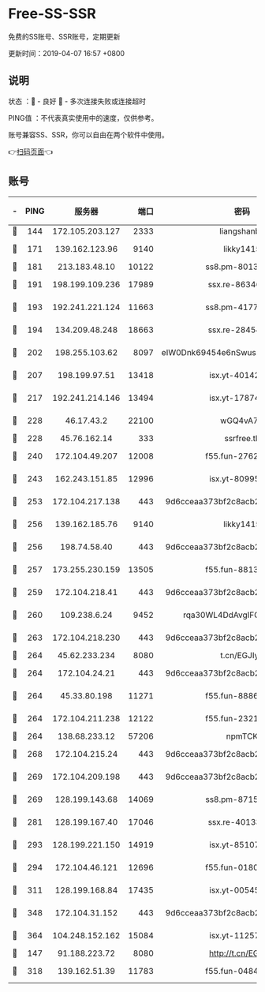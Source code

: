 # Free-SS-SSR

免费的SS账号、SSR账号，定期更新

更新时间：2019-04-07 16:57 +0800

## 说明

状态     ：🙂 - 良好 🙁 - 多次连接失败或连接超时

PING值   ：不代表真实使用中的速度，仅供参考。

账号兼容SS、SSR，你可以自由在两个软件中使用。

👉[扫码页面](https://liesauer.github.io/Free-SS-SSR/)👈

## 账号

|-|PING|服务器|端口|密码|加密方式|区域|
|:----:|:----:|:-----:|-----:|:----:|:----:|:----:|
|🙂|144|172.105.203.127|2333|liangshanbo|chacha20|JP|
|🙂|171|139.162.123.96|9140|likky1415|aes-256-cfb|JP|
|🙂|181|213.183.48.10|10122|ss8.pm-80138879|rc4-md5|RU|
|🙂|191|198.199.109.236|17989|ssx.re-86346346|aes-256-cfb|US|
|🙂|193|192.241.221.124|11663|ss8.pm-41772299|aes-256-cfb|US|
|🙂|194|134.209.48.248|18663|ssx.re-28454131|aes-256-cfb|US|
|🙂|202|198.255.103.62|8097|eIW0Dnk69454e6nSwuspv9DmS201tQ0D|aes-256-cfb|US|
|🙂|207|198.199.97.51|13418|isx.yt-40142272|aes-256-cfb|US|
|🙂|217|192.241.214.146|13494|isx.yt-17874005|aes-256-cfb|US|
|🙂|228|46.17.43.2|22100|wGQ4vA7D|aes-256-gcm|RU|
|🙂|228|45.76.162.14|333|ssrfree.tk|rc4|SG|
|🙂|240|172.104.49.207|12008|f55.fun-27622022|aes-256-cfb|SG|
|🙂|243|162.243.151.85|12996|isx.yt-80995578|aes-256-cfb|US|
|🙂|253|172.104.217.138|443|9d6cceaa373bf2c8acb22e60b6a58be6|aes-256-cfb|US|
|🙂|256|139.162.185.76|9140|likky1415|aes-256-cfb|DE|
|🙂|256|198.74.58.40|443|9d6cceaa373bf2c8acb22e60b6a58be6|aes-256-cfb|US|
|🙂|257|173.255.230.159|13505|f55.fun-88132244|aes-256-cfb|US|
|🙂|259|172.104.218.41|443|9d6cceaa373bf2c8acb22e60b6a58be6|aes-256-cfb|US|
|🙂|260|109.238.6.24|9452|rqa30WL4DdAvgIFG6Fs3znzTa|aes-256-cfb|FR|
|🙂|263|172.104.218.230|443|9d6cceaa373bf2c8acb22e60b6a58be6|aes-256-cfb|US|
|🙂|264|45.62.233.234|8080|t.cn/EGJIyrl|rc4-md5|CA|
|🙂|264|172.104.24.21|443|9d6cceaa373bf2c8acb22e60b6a58be6|aes-256-cfb|US|
|🙂|264|45.33.80.198|11271|f55.fun-88868016|aes-256-cfb|US|
|🙂|264|172.104.211.238|12122|f55.fun-23214357|aes-256-cfb|US|
|🙂|264|138.68.233.12|57206|npmTCK|rc4-md5|US|
|🙂|268|172.104.215.24|443|9d6cceaa373bf2c8acb22e60b6a58be6|aes-256-cfb|US|
|🙂|269|172.104.209.198|443|9d6cceaa373bf2c8acb22e60b6a58be6|aes-256-cfb|US|
|🙂|269|128.199.143.68|14069|ss8.pm-87154822|aes-256-cfb|SG|
|🙂|281|128.199.167.40|17046|ssx.re-40133185|aes-256-cfb|SG|
|🙂|293|128.199.221.150|14919|isx.yt-85107538|aes-256-cfb|SG|
|🙂|294|172.104.46.121|12696|f55.fun-01805211|aes-256-cfb|SG|
|🙂|311|128.199.168.84|17435|isx.yt-00545215|aes-256-cfb|SG|
|🙂|348|172.104.31.152|443|9d6cceaa373bf2c8acb22e60b6a58be6|aes-256-cfb|US|
|🙂|364|104.248.152.162|15084|isx.yt-11257150|aes-256-cfb|SG|
|🙂|147|91.188.223.72|8080|http://t.cn/EGJIyrl|rc4-md5|RU|
|🙂|318|139.162.51.39|11783|f55.fun-04843983|aes-256-cfb|SG|

